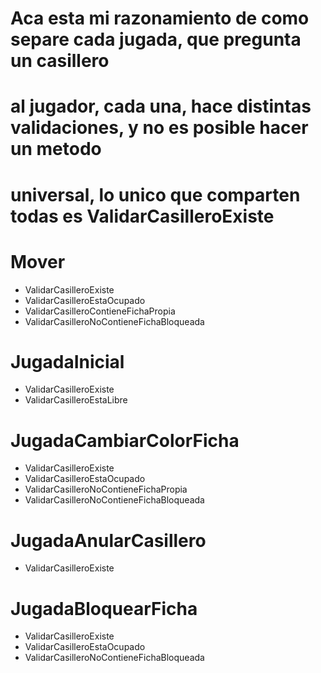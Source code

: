 # Aca esta mi razonamiento de como separe cada jugada, que pregunta un casillero
# al jugador, cada una, hace distintas validaciones, y no es posible hacer un metodo
# universal, lo unico que comparten todas es ValidarCasilleroExiste

# Mover
* ValidarCasilleroExiste
* ValidarCasilleroEstaOcupado
* ValidarCasilleroContieneFichaPropia
* ValidarCasilleroNoContieneFichaBloqueada

# JugadaInicial
* ValidarCasilleroExiste
* ValidarCasilleroEstaLibre

# JugadaCambiarColorFicha
* ValidarCasilleroExiste
* ValidarCasilleroEstaOcupado
* ValidarCasilleroNoContieneFichaPropia
* ValidarCasilleroNoContieneFichaBloqueada

# JugadaAnularCasillero
* ValidarCasilleroExiste

# JugadaBloquearFicha
* ValidarCasilleroExiste
* ValidarCasilleroEstaOcupado
* ValidarCasilleroNoContieneFichaBloqueada